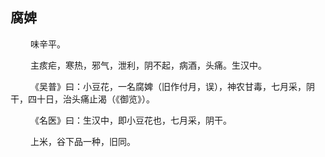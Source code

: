 ## 腐婢
<p>&emsp;&emsp;
味辛平。
</p>
<p>&emsp;&emsp;
主痎疟，寒热，邪气，泄利，阴不起，病酒，头痛。生汉中。
</p>
<p>&emsp;&emsp;
《吴普》曰：小豆花，一名腐婢（旧作付月，误），神农甘毒，七月采，阴干，四十日，治头痛止渴（《御览》）。
</p>
<p>&emsp;&emsp;
《名医》曰：生汉中，即小豆花也，七月采，阴干。
</p>
<p>&emsp;&emsp;
上米，谷下品一种，旧同。
</p>








